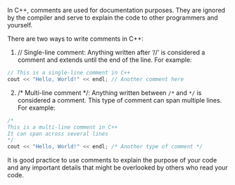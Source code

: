 In C++, comments are used for documentation purposes. They are ignored by the compiler and serve to explain the code to other programmers and yourself. 

There are two ways to write comments in C++:

1. // Single-line comment: Anything written after ‘//’ is considered a comment and extends until the end of the line. For example:

```C++
// This is a single-line comment in C++
cout << "Hello, World!" << endl; // Another comment here
```

2. /* Multi-line comment */: Anything written between `/*` and `*/` is considered a comment. This type of comment can span multiple lines. For example:

```C++
/*
This is a multi-line comment in C++
It can span across several lines
*/
cout << "Hello, World!" << endl; /* Another type of comment */
```

It is good practice to use comments to explain the purpose of your code and any important details that might be overlooked by others who read your code.